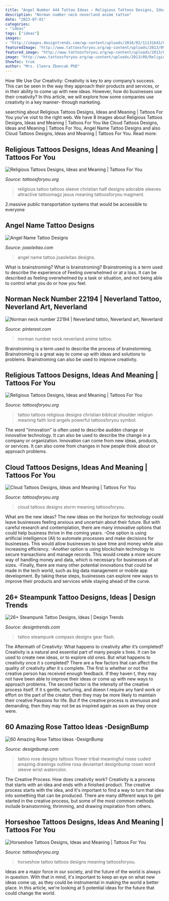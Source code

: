 ```yaml
---
title: "Angel Number 444 Tattoo Ideas ~ Religious Tattoos Designs, Ideas And Meaning"
description: "Norman number neck neverland anime tattoo"
date: "2023-07-01"
categories:
- "ideas"
tags: ["ideas"]
images:
- "http://images.designtrends.com/wp-content/uploads/2016/02/11131643/Compass-Gear-Steampunk-Tattoo-Design.jpg"
featuredImage: "http://www.tattoosforyou.org/wp-content/uploads/2013/09/Religious-Tattoo-Sleeves.jpg"
featured_image: "http://www.tattoosforyou.org/wp-content/uploads/2013/09/Religious-Tattoo-Sleeves.jpg"
image: "http://www.tattoosforyou.org/wp-content/uploads/2013/09/Religious-Tattoo-Sleeves.jpg"
ShowToc: true
author: "Mrs. Cleora Zboncak PhD"
---
```



How We Use Our Creativity:
Creativity is key to any company’s success. This can be seen in the way they approach their products and services, or in their ability to come up with new ideas. However, how do businesses use their creativity? In this article, we will explore how some companies use creativity in a key manner- through marketing.

	

		
searching about Religious Tattoos Designs, Ideas and Meaning | Tattoos For You you've visit to the right web. We have 8 Images about Religious Tattoos Designs, Ideas and Meaning | Tattoos For You like Cloud Tattoos Designs, Ideas and Meaning | Tattoos For You, Angel Name Tattoo Designs and also Cloud Tattoos Designs, Ideas and Meaning | Tattoos For You. Read more:
		
    
## Religious Tattoos Designs, Ideas And Meaning | Tattoos For You

<img loading=lazy src="http://www.tattoosforyou.org/wp-content/uploads/2013/09/Religious-Tattoo-Sleeves.jpg" onerror="this.onerror=null;this.src='https://tse3.mm.bing.net/th?id=OIP._OIlNlwdHHI1T70_Nbuf0gHaOZ&amp;pid=15.1';" alt="Religious Tattoos Designs, Ideas and Meaning | Tattoos For You">

_Source: tattoosforyou.org_

>religious tattoo tattoos sleeve christian half designs adorable sleeves attractive tattoomagz jesus meaning tattoosforyou magment. 

	

2.massive public transportation systems that would be accessible to everyone

    
## Angel Name Tattoo Designs

<img loading=lazy src="https://www.joaoleitao.com/tattoo-name/files/female-names5/tattoo-design-name-angel-02.png" onerror="this.onerror=null;this.src='https://tse4.mm.bing.net/th?id=OIP.rdg_5flF33z6W7s0Cz8I5AHaEg&amp;pid=15.1';" alt="Angel Name Tattoo Designs">

_Source: joaoleitao.com_

>angel name tattoo joaoleitao designs. 

	

What is brainstroming?
What is brainstroming? Brainstroming is a term used to describe the experience of Feeling overwhelmed or at a loss. It can be described as feeling overwhelmed by a task or situation, and not being able to control what you do or how you feel.

    
## Norman Neck Number 22194 | Neverland Tattoo, Neverland Art, Neverland

<img loading=lazy src="https://i.pinimg.com/736x/c3/32/af/c332af2a2c0b0742f95e0bb11f00ef7f.jpg" onerror="this.onerror=null;this.src='https://tse2.mm.bing.net/th?id=OIP.YCujXT40weKqQao5SuunJQHaCz&amp;pid=15.1';" alt="Norman neck number 22194 | Neverland tattoo, Neverland art, Neverland">

_Source: pinterest.com_

>norman number neck neverland anime tattoo. 

	

Brainstroming is a term used to describe the process of brainstorming. Brainstroming is a great way to come up with ideas and solutions to problems. Brainstroming can also be used to improve creativity.

    
## Religious Tattoos Designs, Ideas And Meaning | Tattoos For You

<img loading=lazy src="http://www.tattoosforyou.org/wp-content/uploads/2013/09/Religious-Tattoo-Designs-For-Men.jpg" onerror="this.onerror=null;this.src='https://tse3.mm.bing.net/th?id=OIP.YDQ5kh_Pswga-iEErwtNoQHaJ6&amp;pid=15.1';" alt="Religious Tattoos Designs, Ideas and Meaning | Tattoos For You">

_Source: tattoosforyou.org_

>tattoo tattoos religious designs christian biblical shoulder religion meaning faith lord angels powerful tattoosforyou symbol. 

	

The word "innovation" is often used to describe audden change or innovative technology. It can also be used to describe the change in a company or organization. Innovation can come from new ideas, products, or services. It can also come from changes in how people think about or approach problems.

    
## Cloud Tattoos Designs, Ideas And Meaning | Tattoos For You

<img loading=lazy src="http://www.tattoosforyou.org/wp-content/uploads/2013/10/Cloud-Tattoos-Designs.jpg" onerror="this.onerror=null;this.src='https://tse1.mm.bing.net/th?id=OIP.pjtQlim4Sl_V-L5reO5NJgHaJ6&amp;pid=15.1';" alt="Cloud Tattoos Designs, Ideas and Meaning | Tattoos For You">

_Source: tattoosforyou.org_

>cloud tattoos designs storm meaning tattoosforyou. 

	

What are the new ideas?
The new ideas on the horizon for technology could leave businesses feeling anxious and uncertain about their future. But with careful research and contemplation, there are many innovative options that could help business thrive in the coming years. 
-One option is using artificial intelligence (AI) to automate processes and make decisions for businesses. This would allow businesses to save time and money while also increasing efficiency. 
-Another option is using blockchain technology to secure transactions and manage records. This would create a more secure way of handling money and data, which is necessary for businesses of all sizes. 
-Finally, there are many other potential innovations that could be made in the tech world, such as big data management or mobile app development. By taking these steps, businesses can explore new ways to improve their products and services while staying ahead of the curve.

    
## 26+ Steampunk Tattoo Designs, Ideas | Design Trends

<img loading=lazy src="http://images.designtrends.com/wp-content/uploads/2016/02/11131643/Compass-Gear-Steampunk-Tattoo-Design.jpg" onerror="this.onerror=null;this.src='https://tse3.mm.bing.net/th?id=OIP.pktw8dmDYmoFp3n_kY2NvAHaHa&amp;pid=15.1';" alt="26+ Steampunk Tattoo Designs, Ideas | Design Trends">

_Source: designtrends.com_

>tattoo steampunk compass designs gear flash. 

	

The Aftermath of Creativity: What happens to creativity after it’s completed?
Creativity is a natural and essential part of many people s lives. It can be used to create new ideas, or to explore old ones. But what happens to creativity once it s completed?
There are a few factors that can affect the quality of creativity after it s complete. The first is whether or not the creative person has received enough feedback. If they haven t, they may not have been able to improve their ideas or come up with new ways to approach problems. The second factor is the intensity of the creative process itself. If it s gentle, nurturing, and doesn t require any hard work or effort on the part of the creator, then they may be more likely to maintain their creative Passions for life. But if the creative process is strenuous and demanding, then they may not be as inspired again as soon as they once were.

    
## 60 Amazing Rose Tattoo Ideas -DesignBump

<img loading=lazy src="http://cdn.designbump.com/wp-content/uploads/2015/10/rose_tattoo_design_by_hamysart600_800.jpg" onerror="this.onerror=null;this.src='https://tse3.mm.bing.net/th?id=OIP.xLZtIlXWZZm8P3J1mfgGTQHaJ4&amp;pid=15.1';" alt="60 Amazing Rose Tattoo Ideas -DesignBump">

_Source: designbump.com_

>tattoo rose designs tattoos flower tribal meaningful roses cuded amazing drawings outline rosa deviantart designbump rosen word sleeve wrist watercolor. 

	

The Creative Process: How does creativity work?
Creativity is a process that starts with an idea and ends with a finished product. The creative process starts with the idea, and it's important to find a way to turn that idea into something that can be produced. There are many different ways to get started in the creative process, but some of the most common methods include brainstorming, thrimming, and drawing inspiration from others.

    
## Horseshoe Tattoos Designs, Ideas And Meaning | Tattoos For You

<img loading=lazy src="http://www.tattoosforyou.org/wp-content/uploads/2013/11/Small-Horseshoe-Tattoo.jpg" onerror="this.onerror=null;this.src='https://tse4.mm.bing.net/th?id=OIP.S20XoOFsQmlH4F-XSyCCYgHaJr&amp;pid=15.1';" alt="Horseshoe Tattoos Designs, Ideas and Meaning | Tattoos For You">

_Source: tattoosforyou.org_

>horseshoe tattoo tattoos designs meaning tattoosforyou. 

	

Ideas are a major force in our society, and the future of the world is always in question. With that in mind, it's important to keep an eye on what new ideas come up, as they could be instrumental in making the world a better place. In this article, we're looking at 5 potential ideas for the future that could change the world.

